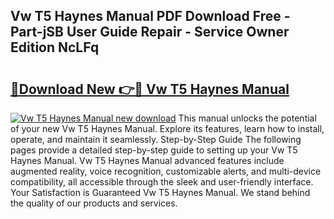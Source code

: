 ## Vw T5 Haynes Manual PDF Download Free - Part-jSB User Guide Repair - Service Owner Edition NcLFq

# <h2><a href="http://cf13387.oget.top/?id=Vw+T5+Haynes+Manual">🔗Download New 👉🔴 Vw T5 Haynes Manual</a></h2>

[![Vw T5 Haynes Manual new download](https://i.imgur.com/5g1atiW.png)](http://cf13387.oget.top/?id=Vw+T5+Haynes+Manual)
This manual unlocks the potential of your new Vw T5 Haynes Manual. Explore its features, learn how to install, operate, and maintain it seamlessly. Step-by-Step Guide The following pages provide a detailed step-by-step guide to setting up your Vw T5 Haynes Manual. Vw T5 Haynes Manual advanced features include augmented reality, voice recognition, customizable alerts, and multi-device compatibility, all accessible through the sleek and user-friendly interface. Your Satisfaction is Guaranteed Vw T5 Haynes Manual. We stand behind the quality of our products and services.
